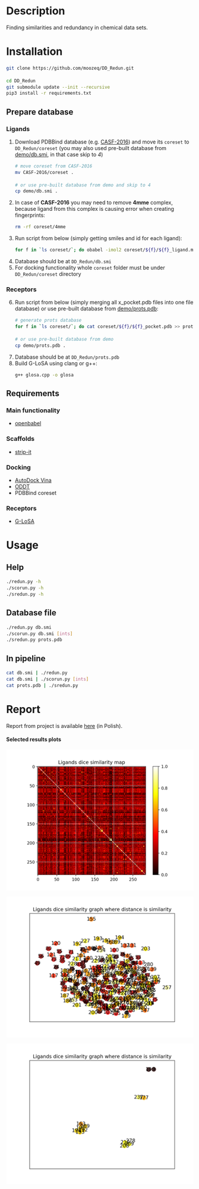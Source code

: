 # Description
Finding similarities and redundancy in chemical data sets.

# Installation

```bash
git clone https://github.com/moozeq/DD_Redun.git

cd DD_Redun
git submodule update --init --recursive
pip3 install -r requirements.txt
```

## Prepare database

### Ligands

1. Download PDBBind database (e.g. [CASF-2016](http://www.pdbbind.org.cn/casf.asp)) and move its `coreset` to `DD_Redun/coreset` (you may also used pre-built database from [demo/db.smi](demo/db.smi), in that case skip to *4*)
    ```bash
    # move coreset from CASF-2016
    mv CASF-2016/coreset .

    # or use pre-built database from demo and skip to 4
    cp demo/db.smi .
    ```
2. In case of **CASF-2016** you may need to remove **4mme** complex, because ligand from this complex is causing error when creating fingerprints:
    ```bash
    rm -rf coreset/4mme
    ```
3. Run script from below (simply getting smiles and id for each ligand):
    ```bash
    for f in `ls coreset/`; do obabel -imol2 coreset/${f}/${f}_ligand.mol2 -osmi | awk '{print $1" "$2}' >> db.smi; done
    ```
4. Database should be at `DD_Redun/db.smi`
5. For docking functionality whole `coreset` folder must be under `DD_Redun/coreset` directory

### Receptors

6. Run script from below (simply merging all x_pocket.pdb files into one file database) or use pre-built database from [demo/prots.pdb](demo/prots.pdb):
    ```bash
    # generate prots database
    for f in `ls coreset/`; do cat coreset/${f}/${f}_pocket.pdb >> prots.pdb; done
    
    # or use pre-built database from demo
    cp demo/prots.pdb .
    ```
7. Database should be at `DD_Redun/prots.pdb`
8. Build G-LoSA using clang or g++:
    ```bash
    g++ glosa.cpp -o glosa
    ```

## Requirements
### Main functionality
- [openbabel](http://openbabel.org/wiki/Main_Page)

### Scaffolds
- [strip-it](http://silicos-it.be.s3-website-eu-west-1.amazonaws.com/software/strip-it/1.0.2/strip-it.html)

### Docking
- [AutoDock Vina](http://vina.scripps.edu/)
- [ODDT](https://pythonhosted.org/oddt/)
- PDBBind coreset

### Receptors
- [G-LoSA](https://compbio.lehigh.edu/GLoSA/index.html)

# Usage

## Help
```bash
./redun.py -h
./scorun.py -h
./sredun.py -h
```

## Database file
```bash
./redun.py db.smi
./scorun.py db.smi [ints]
./sredun.py prots.pdb
```

## In pipeline
```bash
cat db.smi | ./redun.py
cat db.smi | ./scorun.py [ints]
cat prots.pdb | ./sredun.py
```

# Report

Report from project is available [here](docs/Report_PL.pdf) (in Polish).

<html>
<body>
    <div>
        <h4>Selected results plots</h4>
        <p><img src="demo/all_no_threshold.png"></p>
        <p><img src="demo/all_no_threshold_dist.png"></p>
        <p><img src="demo/complex_1_t08_dist.png"></p>
    </div>
</body>
</html>